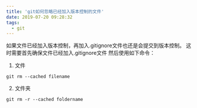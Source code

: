 ```yaml
---
title: 'git如何忽略已经加入版本控制的文件'
date: 2019-07-20 09:28:32
tags: 
  - git
---
```

如果文件已经加入版本控制，再加入.gitignore文件也还是会提交到版本控制。
这时需要首先确保文件已经加入.gitignore文件
然后使用如下命令：
1. 文件
```
git rm --cached filename
```
2. 文件夹
```
git rm -r --cached foldername
```